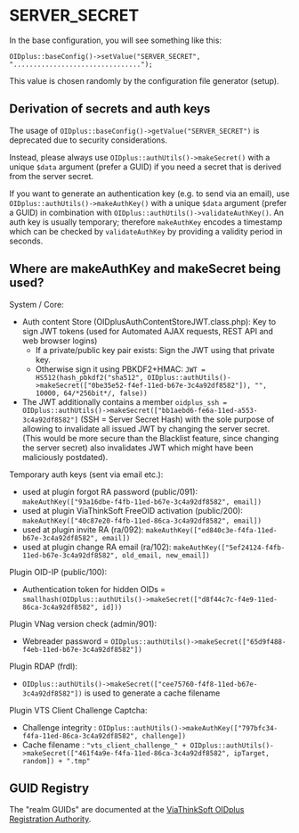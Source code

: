 
SERVER_SECRET
=============

In the base configuration, you will see something like this:

    OIDplus::baseConfig()->setValue("SERVER_SECRET", "................................");

This value is chosen randomly by the configuration file generator (setup).

Derivation of secrets and auth keys
-----------------------------------

The usage of `OIDplus::baseConfig()->getValue("SERVER_SECRET")`
is deprecated due to security considerations.

Instead, please always use `OIDplus::authUtils()->makeSecret()`
with a unique `$data` argument (prefer a GUID)
if you need a secret that is derived from the server secret.

If you want to generate an authentication key (e.g. to send via an email),
use `OIDplus::authUtils()->makeAuthKey()`
with a unique `$data` argument (prefer a GUID)
in combination with `OIDplus::authUtils()->validateAuthKey()`.
An auth key is usually temporary; therefore `makeAuthKey` encodes a timestamp
which can be checked by `validateAuthKey` by providing
a validity period in seconds.

Where are makeAuthKey and makeSecret being used?
------------------------------------------------

System / Core:
- Auth content Store (OIDplusAuthContentStoreJWT.class.php):
  Key to sign JWT tokens (used for Automated AJAX requests, REST API and web browser logins)
  * If a private/public key pair exists: Sign the JWT using that private key.
  * Otherwise sign it using PBKDF2+HMAC:
    `JWT = HS512(hash_pbkdf2("sha512", OIDplus::authUtils()->makeSecret(["0be35e52-f4ef-11ed-b67e-3c4a92df8582"]), "", 10000, 64/*256bit*/, false))`
- The JWT additionally contains a member `oidplus_ssh = OIDplus::authUtils()->makeSecret(["bb1aebd6-fe6a-11ed-a553-3c4a92df8582"]` (SSH = Server Secret Hash)
  with the sole purpose of allowing to invalidate all issued JWT by changing the server secret.
  (This would be more secure than the Blacklist feature, since changing the server secret)
  also invalidates JWT which might have been maliciously postdated).

Temporary auth keys (sent via email etc.):
* used at plugin forgot RA password (public/091):
  `makeAuthKey(["93a16dbe-f4fb-11ed-b67e-3c4a92df8582", email])`
* used at plugin ViaThinkSoft FreeOID activation (public/200):
  `makeAuthKey(["40c87e20-f4fb-11ed-86ca-3c4a92df8582", email])`
* used at plugin invite RA (ra/092):
  `makeAuthKey(["ed840c3e-f4fa-11ed-b67e-3c4a92df8582", email])`
* used at plugin change RA email (ra/102):
  `makeAuthKey(["5ef24124-f4fb-11ed-b67e-3c4a92df8582", old_email, new_email])`

Plugin OID-IP (public/100):
- Authentication token for hidden OIDs = `smallhash(OIDplus::authUtils()->makeSecret(["d8f44c7c-f4e9-11ed-86ca-3c4a92df8582", id]))`

Plugin VNag version check (admin/901):
- Webreader password = `OIDplus::authUtils()->makeSecret(["65d9f488-f4eb-11ed-b67e-3c4a92df8582"])`

Plugin RDAP (frdl):
- `OIDplus::authUtils()->makeSecret(["cee75760-f4f8-11ed-b67e-3c4a92df8582"])` is used to generate a cache filename

Plugin VTS Client Challenge Captcha:
- Challenge integrity : `OIDplus::authUtils()->makeAuthKey(["797bfc34-f4fa-11ed-86ca-3c4a92df8582", challenge])`
- Cache filename : `"vts_client_challenge_" + OIDplus::authUtils()->makeSecret(["461f4a9e-f4fa-11ed-86ca-3c4a92df8582", ipTarget, random]) + ".tmp"`

GUID Registry
-------------

The "realm GUIDs" are documented at the [ViaThinkSoft OIDplus Registration Authority](https://oidplus.viathinksoft.com/oidplus/?goto=guid%3Aoidplus%2FauthRealms). 
